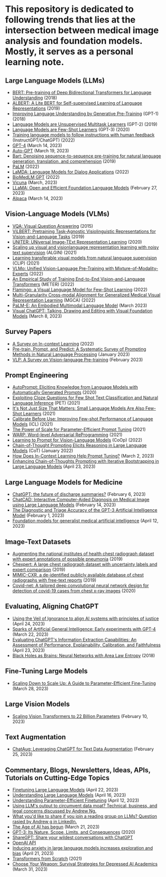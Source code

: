 # This repository is dedicated to following trends that lies at the intersection between medical image analysis and foundation models. Mostly, it serves as a personal learning note.
## Large Language Models (LLMs)
- [BERT: Pre-training of Deep Bidirectional Transformers for Language Understanding](https://arxiv.org/abs/1810.04805) (2018)
- [ALBERT: A Lite BERT for Self-supervised Learning of Language Representations](https://arxiv.org/abs/1909.11942) (2019)
- [Improving Language Understanding by Generative Pre-Training](https://www.cs.ubc.ca/~amuham01/LING530/papers/radford2018improving.pdf)  (GPT-1) (2018)
- [Language Models are Unsupervised Multitask Learners](http://static.cs.brown.edu/courses/cs146/assets/papers/language_models_are_unsupervised_multitask_learners.pdf)  (GPT-2) (2019)
- [Language Models are Few-Shot Learners](https://proceedings.neurips.cc/paper/2020/hash/1457c0d6bfcb4967418bfb8ac142f64a-Abstract.html) (GPT-3) (2020)
- [Training language models to follow instructions with human feedback](https://proceedings.neurips.cc/paper_files/paper/2022/hash/b1efde53be364a73914f58805a001731-Abstract-Conference.html) (InstructGPT/ChatGPT) (2022)
- [GPT-4](https://cdn.openai.com/papers/gpt-4.pdf) (March 14, 2023)
- [Auto-GPT](https://github.com/Torantulino/Auto-GPT) (March 19, 2023)
- [Bart: Denoising sequence-to-sequence pre-training for natural language generation, translation, and comprehension](https://arxiv.org/pdf/1910.13461.pdf) (2019)
- [PaLM](https://arxiv.org/pdf/2204.02311.pdf) (2022)
- [LaMDA: Language Models for Dialog Applications](https://arxiv.org/pdf/2201.08239.pdf) (2022)
- [BioMedLM GPT](https://crfm.stanford.edu/2022/12/15/pubmedgpt.html) (2022)
- [Vicuna](https://vicuna.lmsys.org/) (March, 2023)
- [LLaMA: Open and Efficient Foundation Language Models](https://arxiv.org/abs/2302.13971v1) (February 27, 2023)
- [Alpaca](https://github.com/tatsu-lab/stanford_alpaca) (March 14, 2023)

## Vision-Language Models (VLMs)
- [VQA: Visual Question Answering](https://openaccess.thecvf.com/content_iccv_2015/papers/Antol_VQA_Visual_Question_ICCV_2015_paper.pdf) (2015)
- [ViLBERT: Pretraining Task-Agnostic Visiolinguistic Representations for Vision-and-Language Tasks](https://proceedings.neurips.cc/paper/2019/hash/c74d97b01eae257e44aa9d5bade97baf-Abstract.html) (2019)
- [UNITER: UNiversal Image-TExt Representation Learning](https://link.springer.com/chapter/10.1007/978-3-030-58577-8_7) (2020)
- [Scaling up visual and visionlanguage representation learning with noisy text supervision](http://proceedings.mlr.press/v139/jia21b/jia21b.pdf) (ALGIN) (2021)
- [Learning transferable visual models from natural language supervision](http://proceedings.mlr.press/v139/radford21a/radford21a.pdf) (CLIP) (2021)
- [VLMo: Unified Vision-Language Pre-Training with Mixture-of-Modality-Experts](https://proceedings.neurips.cc/paper_files/paper/2022/hash/d46662aa53e78a62afd980a29e0c37ed-Abstract-Conference.html) (2022)
- [An Empirical Study of Training End-to-End Vision-and-Language Transformers](https://openaccess.thecvf.com/content/CVPR2022/html/Dou_An_Empirical_Study_of_Training_End-to-End_Vision-and-Language_Transformers_CVPR_2022_paper.html) (METER) (2022)
- [Flamingo: a Visual Language Model for Few-Shot Learning](https://proceedings.neurips.cc/paper_files/paper/2022/hash/960a172bc7fbf0177ccccbb411a7d800-Abstract-Conference.html) (2022)
- [Multi-Granularity Cross-modal Alignment for Generalized Medical Visual Representation Learning](https://arxiv.org/abs/2210.06044) (MGCA) (2022)
- [PaLM-E: An Embodied Multimodal Language Model](https://arxiv.org/abs/2303.03378) (March 2023)
- [Visual ChatGPT: Talking, Drawing and Editing with Visual Foundation Models](https://arxiv.org/abs/2303.04671) (March 8, 2023)

## Survey Papers
- [A Survey on In-context Learning](https://arxiv.org/abs/2301.00234) (2022)
- [Pre-train, Prompt, and Predict: A Systematic Survey of Prompting Methods in Natural Language Processing](https://dl.acm.org/doi/pdf/10.1145/3560815) (January 2023)
- [VLP: A Survey on Vision-language Pre-training](https://link.springer.com/content/pdf/10.1007/s11633-022-1369-5.pdf?pdf=button) (February 2023)

## Prompt Engineering
- [AutoPrompt: Eliciting Knowledge from Language Models with Automatically Generated Prompts](https://arxiv.org/abs/2010.15980) (2020)
- [Exploiting Cloze Questions for Few Shot Text Classification and Natural Language Inference](https://arxiv.org/abs/2001.07676) (PET) (2021)
- [It's Not Just Size That Matters: Small Language Models Are Also Few-Shot Learners](https://arxiv.org/abs/2009.07118) (2021)
- [Calibrate Before Use: Improving Few-shot Performance of Language Models](http://proceedings.mlr.press/v139/zhao21c.html) (ICL) (2021)
- [The Power of Scale for Parameter-Efficient Prompt Tuning](https://arxiv.org/abs/2104.08691) (2021)
- [WARP: Word-level Adversarial ReProgramming](https://arxiv.org/pdf/2101.00121.pdf) (2021)
- [Learning to Prompt for Vision-Language Models](https://link.springer.com/article/10.1007/s11263-022-01653-1) (CoOp) (2022)
- [Chain-of-Thought Prompting Elicits Reasoning in Large Language Models](https://arxiv.org/abs/2201.11903) (CoT) (January 2022)
- [How Does In-Context Learning Help Prompt Tuning?](https://arxiv.org/pdf/2302.10198.pdf) (March 2, 2023)
- [Enhancing Chain-of-Thoughts Prompting with Iterative Bootstrapping in Large Language Models](https://arxiv.org/abs/2304.11657) (April 23, 2023)

## Large Language Models for Medicine
- [ChatGPT: the future of discharge summaries?](https://www.thelancet.com/journals/landig/article/PIIS2589-7500(23)00021-3/fulltext) (February 6, 2023)
- [ChatCAD: Interactive Computer-Aided Diagnosis on Medical Image using Large Language Models](https://arxiv.org/abs/2302.07257) (February 14, 2023)
- [The Diagnostic and Triage Accuracy of the GPT-3 Artificial Intelligence Model](https://www.medrxiv.org/content/10.1101/2023.01.30.23285067v1) (February 1, 2023)
- [Foundation models for generalist medical artificial intelligence](https://www.nature.com/articles/s41586-023-05881-4) (April 12, 2023)

## Image-Text Datasets
- [Augmenting the national institutes of health chest radiograph dataset with expert annotations of possible pneumonia](https://pubs.rsna.org/doi/full/10.1148/ryai.2019180041) (2019)
- [Chexpert: A large chest radiograph dataset with uncertainty labels and expert comparison](https://ojs.aaai.org/index.php/AAAI/article/view/3834) (2019)
- [MIMIC-CXR, a de-identified publicly available database of chest radiographs with free-text reports](https://www.nature.com/articles/s41597-019-0322-0) (2019)
- [Covid-net: A tailored deep convolutional neural network design for detection of covid-19 cases from chest x-ray images](https://link.springer.com/content/pdf/10.1038/s41598-020-76550-z.pdf) (2020)

## Evaluating, Aligning ChatGPT
- [Using the Veil of Ignorance to align AI systems with principles of justice](https://www.pnas.org/doi/10.1073/pnas.2213709120) (April 24, 2023)
- [Sparks of Artificial General Intelligence: Early experiments with GPT-4](https://arxiv.org/abs/2303.12712) (March 22, 2023)
- [Evaluating ChatGPT's Information Extraction Capabilities: An Assessment of Performance, Explainability, Calibration, and Faithfulness](https://arxiv.org/abs/2304.11633) (April 23, 2023)
- [Black Holes as Brains: Neural Networks with Area Law Entropy](https://arxiv.org/abs/1801.03918) (2018)

## Fine-Tuning Large Models
- [Scaling Down to Scale Up: A Guide to Parameter-Efficient Fine-Tuning](https://arxiv.org/abs/2303.15647) (March 28, 2023)

## Large Vision Models
- [Scaling Vision Transformers to 22 Billion Parameters](https://arxiv.org/abs/2302.05442) (February 10, 2023)

## Text Augmentation
- [ChatAug: Leveraging ChatGPT for Text Data Augmentation](https://arxiv.org/abs/2302.13007) (February 25, 2023)

## Commentary, Blogs, Newsletters, Ideas, APIs, Tutorials on Cutting-Edge Topics
- [Finetuning Large Language Models](https://magazine.sebastianraschka.com/p/finetuning-large-language-models) (April 22, 2023)
- [Understanding Large Language Models](https://magazine.sebastianraschka.com/p/understanding-large-language-models) (April 16, 2023)
- [Understanding Parameter-Efficient Finetuning](https://sebastianraschka.com/blog/2023/llm-finetuning-llama-adapter.html) (April 12, 2023)
- [Using LLM's output to circumvent data moat? Technical, business, and legal concerns discussed by Andrew Ng.](https://www.deeplearning.ai/the-batch/issue-191/)
- [What you'd like to share if you join a reading group on LLMs? Question rasied by Andrew g in LinkedIn.](https://www.linkedin.com/feed/update/urn:li:activity:7028449312300834816/?commentUrn=urn%3Ali%3Acomment%3A%28activity%3A7028449312300834816%2C7028519126105030656%29&dashCommentUrn=urn%3Ali%3Afsd_comment%3A%287028519126105030656%2Curn%3Ali%3Aactivity%3A7028449312300834816%29)
- [The Age of AI has begun](https://www.gatesnotes.com/The-Age-of-AI-Has-Begun) (March 21, 2023)
- [GPT-3: Its Nature, Scope, Limits, and Consequences](https://link.springer.com/article/10.1007/s11023-020-09548-1) (2020)
- [ShareGPT: Share your wildest conversations with ChatGPT](https://sharegpt.com/)
- [OpenAI API](https://platform.openai.com/overview)
- [Inducing anxiety in large language models increases exploration and bias](https://arxiv.org/abs/2304.11111) (April 21, 2023)
- [Transformers from Scratch](https://e2eml.school/transformers.html) (2021)
- [Choose Your Weapon: Survival Strategies for Depressed AI Academics](https://arxiv.org/pdf/2304.06035.pdf) (March 31, 2023)
